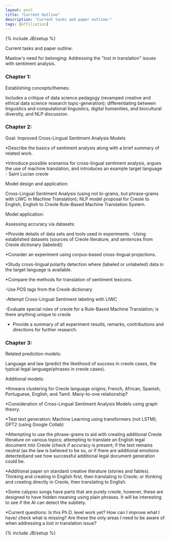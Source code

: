 ```yaml
---
layout: post
title: "Current Outline" 
description: "Current tasks and paper outline:"
tags: [Affiliation]
---
```

{% include JB/setup %}


Current tasks and paper outline: 

Maslow's need for belonging: Addressing the "lost in translation" issues with sentiment analysis.

### Chapter 1: 

Establishing concepts/themes:

Includes a critique of data science pedagogy (revamped creative and ethical data science research topic-generation); differentiating between linguistics and computational linguistics, digital humanities, and biocultural diversity, and NLP discussion. 


### Chapter 2: 

Goal: Improved Cross-Lingual Sentiment Analysis Models

*Describe the basics of sentiment analysis along with a brief summary of related work.

*Introduce possible scenarios for cross-lingual sentiment analysis, argues the use of machine translation, and introduces an example target language - Saint Lucian creole

Model design and application:

Cross-Lingual Sentiment Analysis (using not bi-grams, but phrase-grams with LIWC in Machine Translation); NLP model proposal for Creole to English, English to Creole Rule-Based Machine Translation System.


Model application:

Assessing accuracy via datasets:

*Provide details of data sets and tools used in experiments.
-Using established datasets (sources of Creole literature, and sentences from Creole dictionary (labeled))

*Consider an experiment using corpus-based cross-lingual projections.

*Study cross-lingual polarity detection where (labeled or unlabeled) data in the target language is available.

*Compare the methods for translation of sentiment lexicons.

-Use POS tags from the Creole dictionary

-Attempt Cross-Lingual Sentiment labeling with LIWC

-Evaluate special rules of creole for a Rule-Based Machine Translation; is there anything unique to creole

* Provide a summary of all experiment results, remarks,
contributions and directions for further research.



### Chapter 3: 

Related prediction models: 

Language and law (predict the likelihood of success in creole cases, the typical legal language/phrases in creole cases).


Additional models:

*Kmeans clustering for Creole language origins; French, African, Spanish, Portuguese, English, and Tamil. Many-to-one relationship?

*Consideration of Cross-Lingual Sentiment Analysis Models using graph theory.

*Test text generation: Machine Learning using transformers (not LSTM); GPT2 (using Google Collab)

*Attempting to use the phrase-grams to aid with creating additional Creole literature on various topics; attempting to translate an English legal document into Creole (check if accuracy is present; if the text remains neutral (as the law is believed to be so, or if there are additional emotions detected)and see how successful additional legal document generation could be. 

*Additional paper on standard creative literature (stories and fables).  Thinking and creating in English first, then translating to Creole; or thinking and creating directly in Creole, then translating to English.

*Some calypso songs have parts that are purely creole, however, these are designed to have hidden meaning using plain phrases. It will be interesting to see if the AI can detect the subtlety.


*Current questions: Is this Ph.D. level work yet? How can I improve what I have/ check what is missing? Are these the only areas I need to be aware of when addressing a lost in translation issue?

{% include JB/setup %}